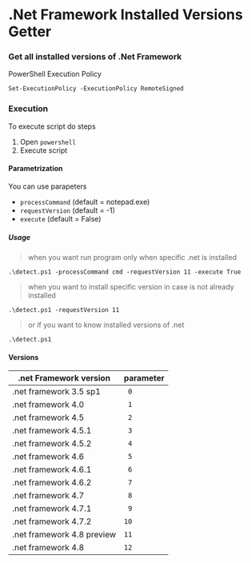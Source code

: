 # .Net Framework Installed Versions Getter

### Get all installed versions of .Net Framework


PowerShell Execution Policy
```
Set-ExecutionPolicy -ExecutionPolicy RemoteSigned
```

### Execution

To execute script do steps

1. Open `powershell`
2. Execute script

#### Parametrization

You can use parapeters

- `processCommand` (default = notepad.exe)
- `requestVersion` (default = -1)
- `execute`        (default = False)

##### Usage

> when you want run program only when specific .net is installed

`.\detect.ps1 -processCommand cmd -requestVersion 11 -execute True`

> when you want to install specific version in case is not already installed

`.\detect.ps1 -requestVersion 11`

> or if you want to know installed versions of .net

`.\detect.ps1`

#### Versions

| .net Framework version       | parameter |
|------------------------------|-----------|
| .net framework 3.5 sp1       |    ` 0`   |
| .net framework 4.0           |    ` 1`   |
| .net framework 4.5           |    ` 2`   |
| .net framework 4.5.1         |    ` 3`   |
| .net framework 4.5.2         |    ` 4`   |
| .net framework 4.6           |    ` 5`   |
| .net framework 4.6.1         |    ` 6`   |
| .net framework 4.6.2         |    ` 7`   |
| .net framework 4.7           |    ` 8`   |
| .net framework 4.7.1         |    ` 9`   |
| .net framework 4.7.2         |    `10`   |
| .net framework 4.8 preview   |    `11`   |
| .net framework 4.8           |    `12`   |
